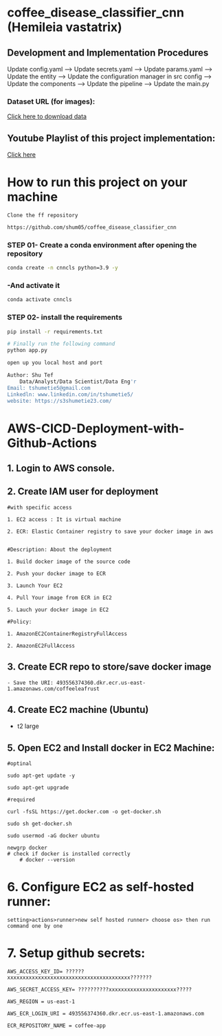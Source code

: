 # coffee_disease_classifier_cnn (Hemileia vastatrix)

## Development and Implementation Procedures

Update config.yaml
	--> Update secrets.yaml
 		--> Update params.yaml
   			--> Update the entity
      				--> Update the configuration manager in src config
	  				--> Update the components
       						--> Update the pipeline
	     						--> Update the main.py


### Dataset URL (for images):
[Click here to download data](https://github.com/shum05/Imgs_coffee_disease_DL/raw/main/imgs_coffee.zip)

## Youtube Playlist of this project implementation:
[Click here](https://www.youtube.com/playlist?list=PLs_a5ZoT8LiSNMbw0iZoaJk8kh-MV37Vx_)

# How to run this project on your machine
	Clone the ff repository

```bash
https://github.com/shum05/coffee_disease_classifier_cnn
```
### STEP 01- Create a conda environment after opening the repository

```bash
conda create -n cnncls python=3.9 -y
```
 ### -And  activate it
```bash
conda activate cnncls
```


### STEP 02- install the requirements
```bash
pip install -r requirements.txt
```

```bash
# Finally run the following command
python app.py
```

```bash
open up you local host and port
```

```bash
Author: Shu Tef
	Data/Analyst/Data Scientist/Data Eng'r
Email: tshumetie5@gmail.com
Linkedln: www.linkedin.com/in/tshumetie5/
website: https://s3shumetie23.com/
```
# AWS-CICD-Deployment-with-Github-Actions

## 1. Login to AWS console.

## 2. Create IAM user for deployment

	#with specific access

	1. EC2 access : It is virtual machine

	2. ECR: Elastic Container registry to save your docker image in aws


	#Description: About the deployment

	1. Build docker image of the source code

	2. Push your docker image to ECR

	3. Launch Your EC2 

	4. Pull Your image from ECR in EC2

	5. Lauch your docker image in EC2

	#Policy:

	1. AmazonEC2ContainerRegistryFullAccess

	2. AmazonEC2FullAccess

	
## 3. Create ECR repo to store/save docker image
    - Save the URI: 493556374360.dkr.ecr.us-east-1.amazonaws.com/coffeeleafrust
	
                    
	
## 4. Create EC2 machine (Ubuntu) 
   - t2 large
## 5. Open EC2 and Install docker in EC2 Machine:
	
	
	#optinal

	sudo apt-get update -y

	sudo apt-get upgrade
	
	#required

	curl -fsSL https://get.docker.com -o get-docker.sh

	sudo sh get-docker.sh

	sudo usermod -aG docker ubuntu

	newgrp docker
	# check if docker is installed correctly
	    # docker --version
	
# 6. Configure EC2 as self-hosted runner:
    setting>actions>runner>new self hosted runner> choose os> then run command one by one


# 7. Setup github secrets:

    AWS_ACCESS_KEY_ID= ??????xxxxxxxxxxxxxxxxxxxxxxxxxxxxxxxxxxxxxxxx???????

    AWS_SECRET_ACCESS_KEY= ??????????xxxxxxxxxxxxxxxxxxxxxx?????

    AWS_REGION = us-east-1

    AWS_ECR_LOGIN_URI = 493556374360.dkr.ecr.us-east-1.amazonaws.com

    ECR_REPOSITORY_NAME = coffee-app

